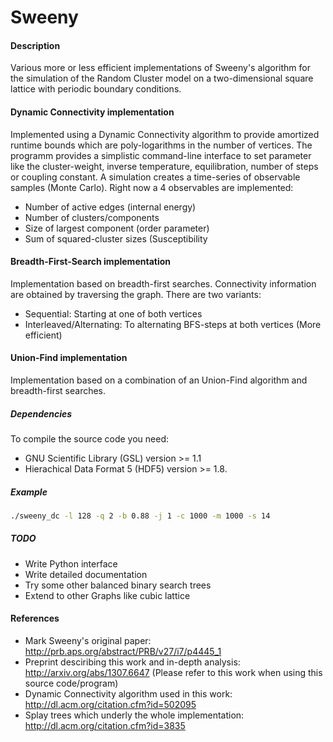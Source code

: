# Sweeny
#### Description
Various more or less efficient implementations of Sweeny's algorithm for the simulation of the Random Cluster model
on a two-dimensional square lattice with periodic boundary conditions. 
#### Dynamic Connectivity implementation
Implemented using a Dynamic Connectivity algorithm to provide amortized runtime bounds
which are poly-logarithms in the number of vertices. 
The programm provides a simplistic command-line interface to set parameter like the cluster-weight,
inverse temperature, equilibration, number of steps or coupling constant. 
A simulation creates a time-series of observable samples (Monte Carlo). Right now 
a 4 observables are implemented:
* Number of active edges (internal energy)
* Number of clusters/components
* Size of largest component (order parameter)
* Sum of squared-cluster sizes (Susceptibility
#### Breadth-First-Search implementation
Implementation based on breadth-first searches. Connectivity information are obtained
by traversing the graph. There are two variants: 
* Sequential: Starting at one of both vertices
* Interleaved/Alternating: To alternating BFS-steps at both vertices (More efficient)
#### Union-Find implementation
Implementation based on a combination of an Union-Find algorithm and breadth-first searches.
##### Dependencies
To compile the source code you need:
* GNU Scientific Library (GSL) version >= 1.1
* Hierachical Data Format 5 (HDF5) version >= 1.8.

##### Example
```bash
./sweeny_dc -l 128 -q 2 -b 0.88 -j 1 -c 1000 -m 1000 -s 14
```

##### TODO
* Write Python interface
* Write detailed documentation
* Try some other balanced binary search trees
* Extend to other Graphs like cubic lattice

#### References
* Mark Sweeny's original paper: http://prb.aps.org/abstract/PRB/v27/i7/p4445_1
* Preprint desciribing this work and in-depth analysis: http://arxiv.org/abs/1307.6647 (Please refer to this work when using this source code/program)
* Dynamic Connectivity algorithm used in this work: http://dl.acm.org/citation.cfm?id=502095
* Splay trees which underly the whole implementation: http://dl.acm.org/citation.cfm?id=3835 
